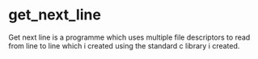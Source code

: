 # get_next_line 
Get next line is a programme which uses multiple file descriptors to read from line to line which i created using the standard c library i created.
